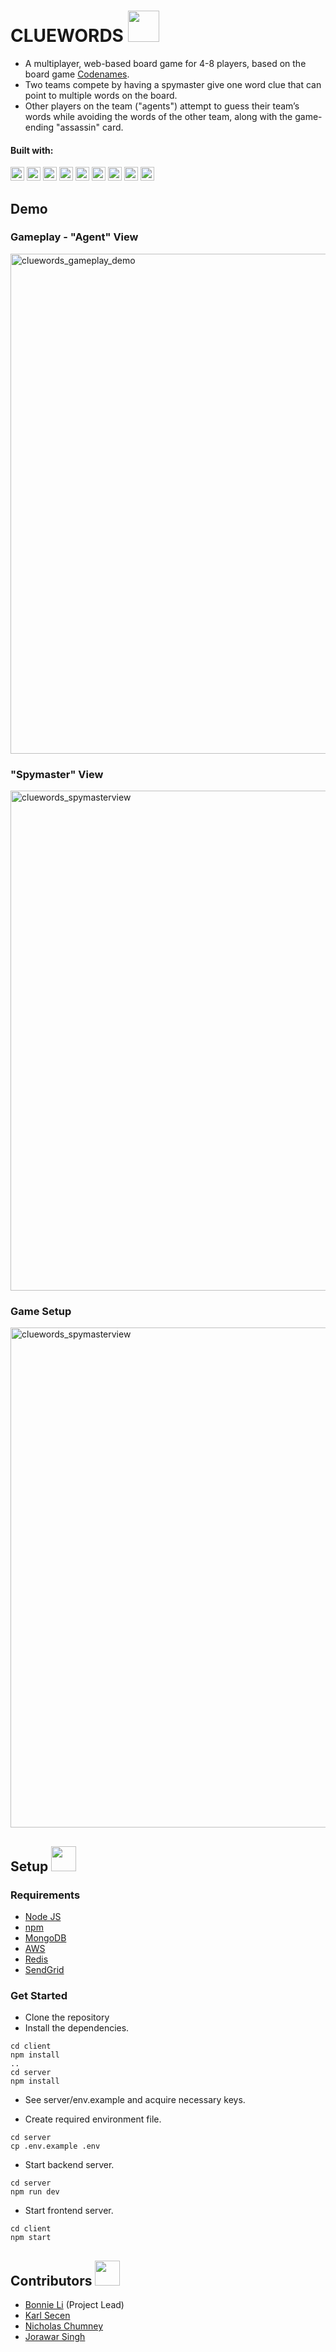 # CLUEWORDS <img src="https://www.pikpng.com/pngl/m/5-50331_games-icon-circle-png-png-download-video-game.png" width="50">

* A multiplayer, web-based board game for 4-8 players, based on the board game [Codenames](https://en.wikipedia.org/wiki/Codenames_(board_game)).
* Two teams compete by having a spymaster give one word clue that can point to multiple words on the board.
* Other players on the team ("agents") attempt to guess their team’s words while avoiding the words of the other team, along with the game-ending "assassin" card. 
#### Built with:
<p>
 <img src="https://img.shields.io/badge/react-61DAFB?style=flat-square&logo=react&logoColor=white&labelColor=2C2C30" alt="react-badge" height="22"  />
 <img src="https://img.shields.io/badge/node.js-339933?style=flat-square&logo=node.js&logoColor=white&labelColor=2C2C30" alt="nodejs-badge" height="22"  />
 <img src="https://img.shields.io/badge/ex-express-000000?style=flat-square&labelColor=2C2C30" alt="express-badge" height="22"  />
 <img src="https://img.shields.io/badge/mongodb-47A248?style=flat-square&logo=mongodb&logoColor=white&labelColor=2C2C30" alt="mongodb-badge" height="22"  />
 <img src="https://img.shields.io/badge/socket.io-010101?style=flat-square&logo=socket.io&logoColor=white&labelColor=2C2C30" alt="socket-io-badge" height="22"  />
 <img src="https://img.shields.io/badge/jwt-000000?style=flat-square&logo=json-web-tokens&logoColor=white&labelColor=2C2C30" alt="jwt-badge" height="22"  />
 <img src="https://img.shields.io/badge/aws-232F3E?style=flat-square&logo=amazon-aws&logoColor=white&labelColor=2C2C30" alt="aws-badge" height="22"  />
 <img src="https://img.shields.io/badge/redis-DC382D?style=flat-square&logo=redis&logoColor=white&labelColor=2C2C30" alt="redis-badge" height="22"  />
 <img src="https://img.shields.io/badge/material%20ui-0081CB?style=flat-square&logo=material-ui&logoColor=white&labelColor=2C2C30" alt="material-ui-badge" height="22"  />
</p>

## Demo
### Gameplay - "Agent" View
<img src="https://res.cloudinary.com/karlkris/image/upload/v1602518666/github/cluewords_demo_ofen0l.gif" alt="cluewords_gameplay_demo" width="800"  />

### "Spymaster" View
<img src="https://res.cloudinary.com/karlkris/image/upload/v1602517817/github/cluewords_spy_bpucoi.png" alt="cluewords_spymasterview" width="800"  />

### Game Setup
<img src="https://res.cloudinary.com/karlkris/image/upload/v1603144375/github/game_setup_demo2_gq7f7h.gif" alt="cluewords_spymasterview" width="800"  />


## Setup <img src="https://img.icons8.com/color/452/npm.png" width="40">

### Requirements
* [Node JS](https://nodejs.org/en/)
* [npm](https://www.npmjs.com/get-npm)
* [MongoDB](https://docs.mongodb.com/manual/installation/)
* [AWS](https://aws.amazon.com/)
* [Redis](https://redis.io/)
* [SendGrid](https://sendgrid.com/)


### Get Started 

- Clone the repository
- Install the dependencies.
```console
cd client
npm install
..
cd server
npm install
```
- See server/env.example and acquire necessary keys.

- Create required environment file.

```console
cd server
cp .env.example .env
```

- Start backend server.
```console
cd server
npm run dev
```
- Start frontend server.
```console
cd client
npm start
```

## Contributors <img src="https://cdn0.iconfinder.com/data/icons/occupation-002/64/programmer-programming-occupation-avatar-512.png" width="40">
- [Bonnie Li](https://github.com/bonnieli) (Project Lead)
- [Karl Secen](https://github.com/karlkristopher)
- [Nicholas Chumney](https://github.com/chumnend)
- [Jorawar Singh](https://github.com/jorawarSinghNijjar)


